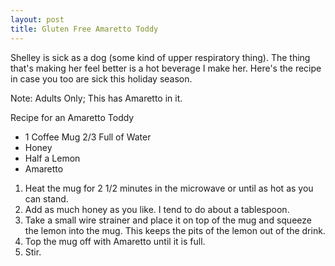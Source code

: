 ```yaml
---
layout: post
title: Gluten Free Amaretto Toddy
---
```



Shelley is sick as a dog (some kind of upper respiratory thing).  The thing that's making her feel better is a hot beverage I make her.  Here's the recipe in case you too are sick this holiday season.

Note: Adults Only; This has Amaretto in it.

Recipe for an Amaretto Toddy

* 1 Coffee Mug 2/3 Full of Water
* Honey
* Half a Lemon
* Amaretto

1. Heat the mug for 2 1/2 minutes in the microwave or until as hot as you can stand.
2. Add as much honey as you like.  I tend to do about a tablespoon.
3. Take a small wire strainer and place it on top of the mug and squeeze the lemon into the mug.  This keeps the pits of the lemon out of the drink.
4. Top the mug off with Amaretto until it is full.
5.  Stir.